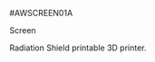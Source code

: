 <!--- PrjInfo ---> <!--- Please remove this line after manually editing --->
<!--- 00a56be08b96043df9e37d6aff7b6990 --->
<!--- Created:20170111-16:38: ---> 
<!--- Author:Mlab: ---> 
<!--- AuthorEmail:mlab@mlab.cz: ---> 
<!--- Tags:imported: ---> 
<!--- Ust:None: ---> 
<!--- Name:AWSCREEN01A: --->
#AWSCREEN01A 
<!--- LongName --->
Screen
<!--- ELongName ---> 

<!--- Lead --->
Radiation Shield printable 3D printer.
<!--- ELead ---> 


​
​
<!--- Description --->
<!--- EDescription --->
<!--- Content --->
<!--- EContent --->
            